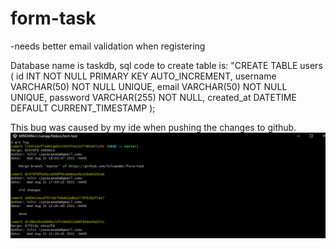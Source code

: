 # form-task

-needs better email validation when registering

Database name is taskdb, sql code to create table is:
"CREATE TABLE users (
    id INT NOT NULL PRIMARY KEY AUTO_INCREMENT,
    username VARCHAR(50) NOT NULL UNIQUE,
    email VARCHAR(50) NOT NULL UNIQUE,
    password VARCHAR(255) NOT NULL,
    created_at DATETIME DEFAULT CURRENT_TIMESTAMP
);

This bug was caused by my ide when pushing the changes to github.
![ScreenShot](/Screenshot.png)
